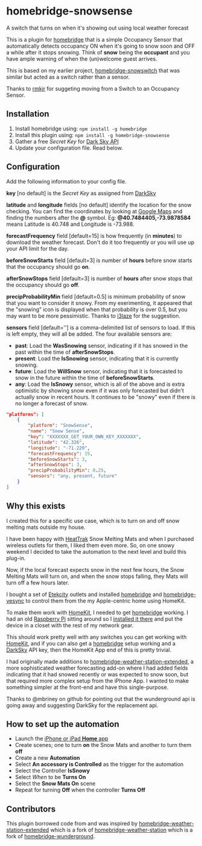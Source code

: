 # homebridge-snowsense
A switch that turns on when it's showing out using local weather forecast

This is a plugin for [homebridge](https://github.com/nfarina/homebridge) that is a simple Occupancy Sensor that automatically detects occupancy ON when it's going to snow soon and OFF a while after it stops snowing. Think of **snow** being the **occupant** and you have ample warning of when the (un)welcome guest arrives.

This is based on my earlier project, [homebridge-snowswitch](https://github.com/bbernstein/homebridge-snowswitch) that was similar but acted as a switch rather than a sensor.

Thanks to [rmkjr](https://github.com/rmkjr) for suggeting moving from a Switch to an Occupancy Sensor.

## Installation

1. Install homebridge using: `npm install -g homebridge`
2. Install this plugin using: `npm install -g homebridge-snowsense`
3. Gather a free *Secret Key* for  [Dark Sky API](https://darksky.net/dev)
4. Update your configuration file. Read below.

## Configuration

Add the following information to your config file.

**key** [no default] is the *Secret Key* as assigned from [DarkSky](https://darksky.net/dev)

**latitude** and **longitude** fields [no default] identify the location for the snow checking. You can find the coordinates by looking at [Google Maps](https://maps.google.com/) and finding the numbers after the **@** symbol. Eg: **@40.7484405,-73.9878584** means Latitude is 40.748 and Longitude is -73.988.

**forecastFrequency** field [default=15] is how frequently (in **minutes**) to download the weather forecast. Don't do it too frequently or you will use up your API limit for the day.

**beforeSnowStarts** field [default=3] is number of **hours** before snow starts that the occupancy should go **on**.

**afterSnowStops** field [default=3] is number of **hours** after snow stops that the occupancy should go **off**.

**precipProbabilityMin** field [default=0.5] is minimum probability of snow that you want to consider it snowy. From my exerimenting, it appeared that the "snowing" icon is displayed when that probability is over 0.5, but you may want to be more pessimistic. Thanks to [i3laze](https://github.com/i3laze) for the suggestion.

**sensors** field [default=''] is a comma-delimited list of sensors to load. If this is left empty, they will all be added. The four available sensors are:

  * **past**: Load the **WasSnowing** sensor, indicating if it has snowed in the past within the time of **afterSnowStops**.
  * **present**: Load the **IsSnowing** sensor, indicating that it is currently snowing.
  * **future**: Load the **WillSnow** sensor, indicating that it is forecasted to snow in the future within the time of **beforeSnowStarts**.
  * **any**: Load the **IsSnowy** sensor, which is all of the above and is extra optimistic by showing snow even if it was only forecasted but didn't actually snow in recent hours. It continues to be "snowy" even if there is no longer a forecast of snow.



```json
"platforms": [
	{
		"platform": "SnowSense",
		"name": "Snow Sense",
		"key": "XXXXXXX_GET_YOUR_OWN_KEY_XXXXXXX",
		"latitude": "42.326",
		"longitude": "-71.220",
		"forecastFrequency": 15,
		"beforeSnowStarts": 3,
		"afterSnowStops": 3,
		"precipProbabilityMin": 0.25,
		"sensors": "any, present, future"
	}
]
```

## Why this exists

I created this for a specific use case, which is to turn on and off snow melting mats outside my house.

I have been happy with [HeatTrak](https://heattrak.com/) Snow Melting Mats and when I purchased wireless outlets for them, I liked them even more. So, on one snowy weekend I decided to take the automation to the next level and build this plug-in.

Now, if the local forecast expects snow in the next few hours, the Snow Melting Mats will turn on, and when the snow stops falling, they Mats will turn off a few hours later.

I bought a set of [Etekcity](https://www.amazon.com/gp/product/B074GVPYPY) outlets and installed [homebridge](https://github.com/nfarina/homebridge) and [homebridge-vesync](https://www.npmjs.com/package/homebridge-vesync) to control them from the my Apple-centric home using HomeKit.

To make them work with [HomeKit](https://www.apple.com/ios/home/), I needed to get [homebridge](https://www.npmjs.com/package/homebridge) working. I had an old [Raspberry Pi](https://www.raspberrypi.org/) sitting around so I [installed it there](https://github.com/nfarina/homebridge/wiki/Running-HomeBridge-on-a-Raspberry-Pi) and put the device in a closet with the rest of my network gear. 

This should work pretty well with any switches you can get working with [HomeKit](https://www.apple.com/ios/home/), and if you can also get a [homebridge](https://www.npmjs.com/package/homebridge) setup working and a [DarkSky](https://darksky.net/dev) API key, then the HomeKit App end of this is pretty trivial. 

I had originally made additions to [homebridge-weather-station-extended](https://github.com/naofireblade/homebridge-weather-station-extended), a more sophisticated weather forecasting add-on where I had added fields indicating that it had snowed recently or was expected to snow soon, but that required more complex setup from the iPhone App. I wanted to make something simpler at the front-end and have this single-purpose.

Thanks to @mbriney on github for pointing out that the wunderground api is going away and suggesting DarkSky for the replacement api.

## How to set up the automation

- Launch the [iPhone or iPad **Home** app](https://support.apple.com/en-us/HT204893)
- Create scenes; one to turn **on** the Snow Mats and another to turn them **off**
- Create a new **Automation**
- Select **An accessory is Controlled** as the trigger for the automation
- Select the Controller **IsSnowy**
- Select *When* to be **Turns On**
- Select the **Snow Mats On** scene
- Repeat for turning **Off** when the controller **Turns Off**


## Contributors

This plugin borrowed code from and was inspired by [homebridge-weather-station-extended](https://github.com/naofireblade/homebridge-weather-station-extended) which is a fork of [homebridge-weather-station](https://github.com/kcharwood/homebridge-weather-station) which is a fork of [homebridge-wunderground](https://www.npmjs.com/package/homebridge-wunderground).
